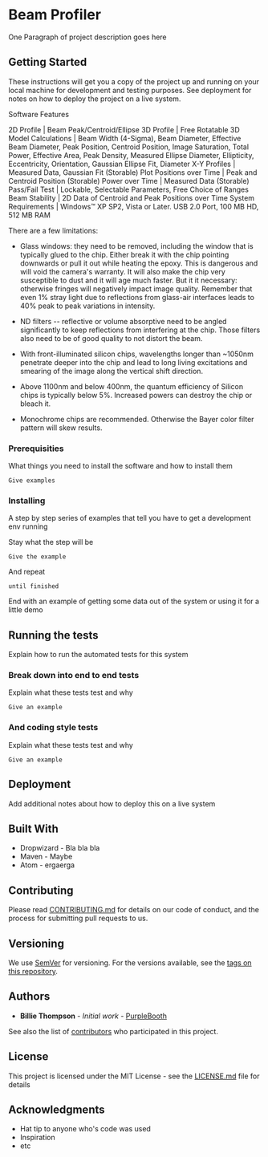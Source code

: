 # Beam Profiler

One Paragraph of project description goes here

## Getting Started

These instructions will get you a copy of the project up and running on your local machine for development and testing purposes. See deployment for notes on how to deploy the project on a live system.

Software Features

2D Profile | Beam Peak/Centroid/Ellipse
3D Profile | Free Rotatable 3D Model
Calculations | Beam Width (4-Sigma), Beam Diameter, Effective Beam Diameter, Peak Position, Centroid Position, Image Saturation, Total Power, Effective Area, Peak Density, Measured Ellipse Diameter, Ellipticity, Eccentricity, Orientation, Gaussian Ellipse Fit, Diameter
X-Y Profiles |	Measured Data, Gaussian Fit (Storable)
Plot Positions over Time | Peak and Centroid Position (Storable)
Power over Time | Measured Data (Storable)
Pass/Fail Test | Lockable, Selectable Parameters, Free Choice of Ranges
Beam Stability | 2D Data of Centroid and Peak Positions over Time
System Requirements | Windows™ XP SP2, Vista or Later. USB 2.0 Port, 100 MB HD, 512 MB RAM

There are a few limitations:

  * Glass windows: they need to be removed, including the window that is
    typically glued to the chip. Either break it with the chip pointing
    downwards or pull it out while heating the epoxy. This is dangerous
    and will void the camera's warranty. It will also make the chip
    very susceptible to dust and it will age much faster. But it it
    necessary: otherwise fringes will negatively impact image quality.
    Remember that even 1% stray light due to reflections from glass-air
    interfaces leads to 40% peak to peak variations in intensity.

  * ND filters -- reflective or volume absorptive need to be angled
    significantly to keep reflections from interfering at the chip.
    Those filters also need to be of good quality to not distort the
    beam.

  * With front-illuminated silicon chips, wavelengths longer than
    ~1050nm penetrate deeper into the chip and lead to long living
    excitations and smearing of the image along the vertical shift
    direction.

  * Above 1100nm and below 400nm, the quantum efficiency of Silicon
    chips is typically below 5%. Increased powers can destroy the chip
    or bleach it.

  * Monochrome chips are recommended. Otherwise the Bayer color filter
    pattern will skew results.
    
### Prerequisities

What things you need to install the software and how to install them

```
Give examples
```

### Installing

A step by step series of examples that tell you have to get a development env running

Stay what the step will be

```
Give the example
```

And repeat

```
until finished
```

End with an example of getting some data out of the system or using it for a little demo

## Running the tests

Explain how to run the automated tests for this system

### Break down into end to end tests

Explain what these tests test and why

```
Give an example
```

### And coding style tests

Explain what these tests test and why

```
Give an example
```

## Deployment

Add additional notes about how to deploy this on a live system

## Built With

* Dropwizard - Bla bla bla
* Maven - Maybe
* Atom - ergaerga

## Contributing

Please read [CONTRIBUTING.md](CONTRIBUTING.md) for details on our code of conduct, and the process for submitting pull requests to us.

## Versioning

We use [SemVer](http://semver.org/) for versioning. For the versions available, see the [tags on this repository](https://github.com/your/project/tags). 

## Authors

* **Billie Thompson** - *Initial work* - [PurpleBooth](https://github.com/PurpleBooth)

See also the list of [contributors](https://github.com/your/project/contributors) who participated in this project.

## License

This project is licensed under the MIT License - see the [LICENSE.md](LICENSE.md) file for details

## Acknowledgments

* Hat tip to anyone who's code was used
* Inspiration
* etc
